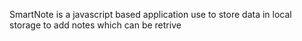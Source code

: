 SmartNote is a javascript based application use to store data in local storage to add notes which can be retrive
